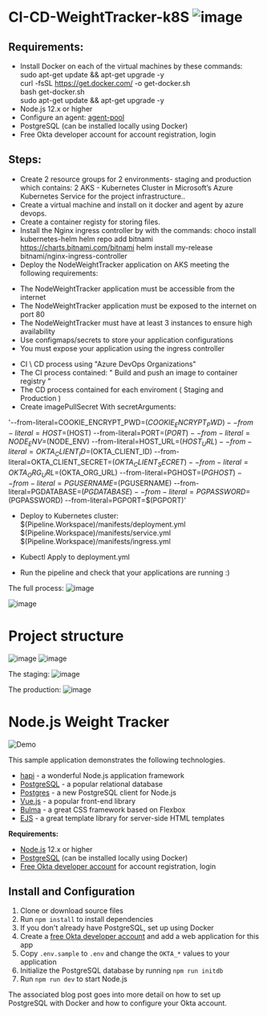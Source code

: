 # CI-CD-WeightTracker-k8S ![image](https://user-images.githubusercontent.com/89352211/142737603-a00b2530-e159-4d80-9636-b23cc0cb1ec1.png)
## Requirements:
* Install Docker on each of the virtual machines by these commands: </br>
sudo apt-get update && apt-get upgrade -y </br>
curl -fsSL https://get.docker.com/ -o get-docker.sh </br>
bash get-docker.sh </br>
sudo apt-get update && apt-get upgrade -y </br>
* Node.js 12.x or higher
* Configure an agent: [agent-pool](https://www.youtube.com/watch?v=psa8xfJ0-zI&ab_channel=Raaviblog) 
* PostgreSQL (can be installed locally using Docker)
* Free Okta developer account for account registration, login


## Steps:
* Create 2 resource groups for 2 environments- staging and production which contains: 2 AKS - Kubernetes Cluster in Microsoft’s Azure Kubernetes Service for the project infrastructure..
* Create a virtual machine and install on it docker and agent by azure devops.
* Create a container registy for storing files.
* Install the Nginx ingress controller by with the commands: 
choco install kubernetes-helm
helm repo add bitnami https://charts.bitnami.com/bitnami
helm install my-release bitnami/nginx-ingress-controller
* Deploy the NodeWeightTracker application on AKS meeting the following requirements:
- The NodeWeightTracker application must be accessible from the internet
- The NodeWeightTracker application must be exposed to the internet on port 80
- The NodeWeightTracker must have at least 3 instances to ensure high availability
- Use configmaps/secrets to store your application configurations
- You must expose your application using the ingress controller
* CI \ CD process using "Azure DevOps Organizations"
* The CI process contained: " Build and push an image to container registry "
* The CD process contained for each enviroment ( Staging and Production )
* Create imagePullSecret With secretArguments:

'--from-literal=COOKIE_ENCRYPT_PWD=$(COOKIE_ENCRYPT_PWD) --from-literal=HOST=$(HOST) --from-literal=PORT=$(PORT) --from-literal=NODE_ENV=$(NODE_ENV) --from-literal=HOST_URL=$(HOST_URL) --from-literal=OKTA_CLIENT_ID=$(OKTA_CLIENT_ID) --from-literal=OKTA_CLIENT_SECRET=$(OKTA_CLIENT_SECRET) --from-literal=OKTA_ORG_URL=$(OKTA_ORG_URL)  --from-literal=PGHOST=$(PGHOST) --from-literal=PGUSERNAME=$(PGUSERNAME) --from-literal=PGDATABASE=$(PGDATABASE) --from-literal=PGPASSWORD=$(PGPASSWORD)  --from-literal=PGPORT=$(PGPORT)'

* Deploy to Kubernetes cluster:
                $(Pipeline.Workspace)/manifests/deployment.yml
                $(Pipeline.Workspace)/manifests/service.yml
                $(Pipeline.Workspace)/manifests/ingress.yml
                
* Kubectl Apply to deployment.yml
* Run the pipeline and check that your applications are running :)

The full process:
![image](https://user-images.githubusercontent.com/71599740/142738639-068572f2-c29b-4b4f-92d3-e6c316064c8d.png)

![image](https://user-images.githubusercontent.com/47865329/142753458-0083b2b4-7bb7-4ebc-8df1-1173d5a2311b.png)

# Project structure
![image](https://user-images.githubusercontent.com/89352211/142737633-c7e2a8fb-956d-489d-bafa-8886fecfa515.png)
![image](https://user-images.githubusercontent.com/89352211/142737732-ec01d94f-384e-4405-b6c4-7b2cb4be5b56.png)

The staging:
![image](https://user-images.githubusercontent.com/47865329/142753716-44ffa14d-b934-46f2-bb16-b6bf3b31af9e.png)


The production:
![image](https://user-images.githubusercontent.com/47865329/142753739-12f32177-eff6-417f-aad8-acb9dbef8b1c.png)



# Node.js Weight Tracker

![Demo](docs/build-weight-tracker-app-demo.gif)

This sample application demonstrates the following technologies.

* [hapi](https://hapi.dev) - a wonderful Node.js application framework
* [PostgreSQL](https://www.postgresql.org/) - a popular relational database
* [Postgres](https://github.com/porsager/postgres) - a new PostgreSQL client for Node.js
* [Vue.js](https://vuejs.org/) - a popular front-end library
* [Bulma](https://bulma.io/) - a great CSS framework based on Flexbox
* [EJS](https://ejs.co/) - a great template library for server-side HTML templates

**Requirements:**

* [Node.js](https://nodejs.org/) 12.x or higher
* [PostgreSQL](https://www.postgresql.org/) (can be installed locally using Docker)
* [Free Okta developer account](https://developer.okta.com/) for account registration, login

## Install and Configuration

1. Clone or download source files
1. Run `npm install` to install dependencies
1. If you don't already have PostgreSQL, set up using Docker
1. Create a [free Okta developer account](https://developer.okta.com/) and add a web application for this app
1. Copy `.env.sample` to `.env` and change the `OKTA_*` values to your application
1. Initialize the PostgreSQL database by running `npm run initdb`
1. Run `npm run dev` to start Node.js

The associated blog post goes into more detail on how to set up PostgreSQL with Docker and how to configure your Okta account.
 
